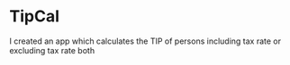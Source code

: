 # TipCal
I created an app which calculates the TIP of persons including tax rate or excluding tax rate both
